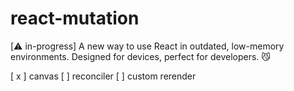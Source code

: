 # react-mutation

[⚠️ in-progress] A new way to use React in outdated, low-memory environments. Designed for devices, perfect for developers. 😼

[ x ] canvas
[   ] reconciler
[   ] custom rerender